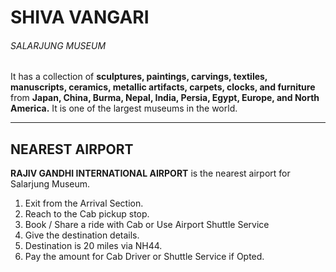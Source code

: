 # SHIVA VANGARI
###### SALARJUNG MUSEUM
It has a collection of **sculptures, paintings, carvings, textiles, manuscripts, ceramics, metallic artifacts, carpets, clocks, and furniture** from **Japan, China, Burma, Nepal, India, Persia, Egypt, Europe, and North America.** It is one of the largest museums in the world.

---

## NEAREST AIRPORT
**RAJIV GANDHI INTERNATIONAL AIRPORT** is the nearest airport for Salarjung Museum.
1. Exit from the Arrival Section.
2. Reach to the Cab pickup stop.
3. Book / Share a ride with Cab or Use Airport Shuttle Service
4. Give the destination details.
5. Destination is 20 miles via NH44.
6. Pay the amount for Cab Driver or Shuttle Service if Opted.

